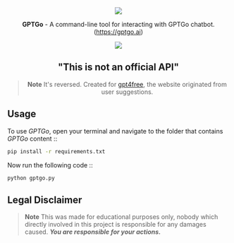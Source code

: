 <div align="center">

<img src="https://gptgo.ai/images/logo/gpt_logo.png">

**GPTGo** - A command-line tool for interacting with GPTGo chatbot. (https://gptgo.ai)

<img src="https://github.com/x404xx/GPT-Go/assets/114883816/a5d99003-96f2-4e7a-aacd-a33f332226a4" width="auto" height="auto">

## **"This is not an official API"**

> **Note**
> It's reversed. Created for [gpt4free](https://github.com/xtekky/gpt4free), the website originated from user suggestions.

</div>

## **Usage**

To use _GPTGo_, open your terminal and navigate to the folder that contains _GPTGo_ content ::

```sh
pip install -r requirements.txt
```

Now run the following code ::

```sh
python gptgo.py
```

## **Legal Disclaimer**

> **Note**
> This was made for educational purposes only, nobody which directly involved in this project is responsible for any damages caused. **_You are responsible for your actions._**

